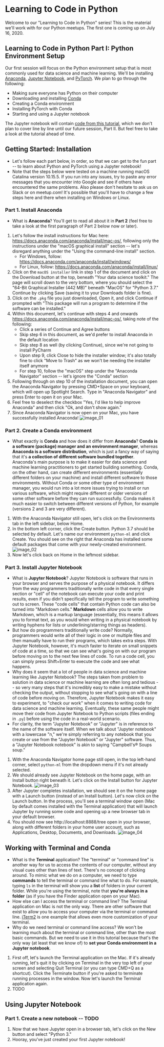 # Learning to Code in Python

Welcome to our "Learning to Code in Python" series! This is the material we'll work with for our Python meetups. The first one is coming up on July 16, 2020.

## Learning to Code in Python Part I: Python Environment Setup

Our first session will focus on the Python environment setup that is most commonly used for data science and machine learning. We'll be installing [Anaconda](https://docs.anaconda.com/anaconda/install/#requirements), [Jupyter Notebook](https://jupyter.readthedocs.io/en/latest/content-quickstart.html), and [PyTorch](https://pytorch.org/get-started/locally/). We plan to go through the following:

- Making sure everyone has Python on their computer
- Downloading and installing [Conda](https://docs.conda.io/en/latest/)
- Creating a Conda environment
- Installing PyTorch with Conda
- Starting and using a Jupyter notebook

The Jupyter notebook will contain [code from this tutorial](https://medium.com/biaslyai/pytorch-linear-and-logistic-regression-models-5c5f0da2cb9), which we don't plan to cover line by line until our future session, Part II. But feel free to take a look at the tutorial ahead of time.

## Getting Started: Installation
- Let's follow each part below, in order, so that we can get to the fun part -- to learn about Python and PyTorch using a Jupyter notebook!
- Note that the steps below were tested on a machine running macOS Catalina version 10.15.5. If you run into any issues, try to paste any error messages that you encounter into Google and see if others have encountered the same problems. Also please don't hesitate to ask us on Slack or on meetup.com! It's possible that you'll have to change a few steps here and there when installing on Windows or Linux.

### Part 1. Install Anaconda
- What is **Anaconda**? You'll get to read all about it in **Part 2** (feel free to take a look at the first paragraph of Part 2 below now or later).
1. Let's follow the install instructions for Mac here: https://docs.anaconda.com/anaconda/install/mac-os/, following only the instructions under the "macOS graphical install" section -- let's disregard anything under the "Using the command-line install" section.
    - For Windows, follow: https://docs.anaconda.com/anaconda/install/windows/
    - For Linux, follow: https://docs.anaconda.com/anaconda/install/linux/
1. Click on the `macOS installer` link in step 1 of the document and click on the Download button at the top, beneath "Your data science toolkit." The page will scroll down to the very bottom, where you should select the "64-Bit Graphical Installer (442 MB)" beneath "MacOS" for "Python 3.7." Continue by clicking Save (saving it to your Downloads folder is fine).
1. Click on the `.pkg` file you just downloaded, Open it, and click Continue if prompted with "This package will run a program to determine if the software can be installed."
1. Within this document, let's continue with steps 4 and onwards https://docs.anaconda.com/anaconda/install/mac-os/, taking note of the following:
    - Click a series of Continue and Agree buttons
    - Skip step 6 in this document, as we'd prefer to install Anaconda in the default location
    - Skip step 8 as well (by clicking Continue), since we're not going to install PyCharm
    - Upon step 9, click Close to hide the installer window; it's also totally fine to click "Move to Trash" as we won't be needing the installer itself anymore
    - For step 10, follow the "macOS" step under the "Anaconda Navigator" section -- let's ignore the "Conda" section
1. Following through on step 10 of the installation document, you can open the Anaconda Navigator by pressing CMD+Space on your keyboard, which will open up Spotlight Search. Type in "Anaconda Navigator" and press Enter to open it on your Mac.
1. Feel free to deselect the checkbox "Yes, I'd like to help improve Anaconda" and then click "Ok, and don't show again."
1. Since Anaconda Navigator is now open on your Mac, you have successfully installed Anaconda!
    ![image_01](https://user-images.githubusercontent.com/1342429/87240116-6a1b7200-c3b2-11ea-98d8-c1398e73bbbb.png)

### Part 2. Create a Conda environment
- What exactly is **Conda** and how does it differ from **Anaconda**? **Conda is a software (package) manager and an environment manager**, whereas **Anaconda is a software distribution**, which is just a fancy way of saying that it's **a collection of different software bundled together**. Anaconda's main purpose is to make it easier for data science and machine learning practitioners to get started building something. Conda, on the other hand, can create different environments (essentially different folders on your machine) and install different software to those environments. Without Conda or some other type of environment manager, you would run into a lot more issues trying to install or run various software, which might require different or older versions of some other software before they can run successfully. Conda makes it much easier to switch between different versions of Python, for example (versions 2 and 3 are very different).
1. With the Anaconda Navigator still open, let's click on the Environments tab in the left sidebar, below Home.
1. In the bottom left corner, click the Create button. Python 3.7 should be selected by default. Let's name our environment `python-ml` and click Create. You should see on the right that Anaconda has installed some default packages that come with your newly-created environment.
    ![image_02](https://user-images.githubusercontent.com/1342429/87240124-828b8c80-c3b2-11ea-9134-9438624695e4.png)
1. Now let's click back on Home in the leftmost sidebar.

### Part 3. Install Jupyter Notebook
- What is **Jupyter Notebook**? Jupyter Notebook is software that runs in your browser and serves the purpose of a physical notebook. It differs from the way programmers traditionally write code in that every single section or "cell" of the notebook can execute your code and print results, even if you didn't specifically tell the program to write something out to screen. These "code cells" that contain Python code can also be turned into "Markdown cells." **Markdown** cells allow you to write Markdown, which is a markup language (essentially, this means it allows you to format text, as you would when writing in a physical notebook by writing hyphens for lists or underlining/starring things as headers).
- But how do programmers traditionally write code? Normally, programmers would write all of their logic in one or multiple files and then manually have to run their programs, which takes extra steps. With Jupyter Notebook, however, it's much faster to iterate on small snippets of code at a time, so that we can see what's going on with our program before moving on to the next few lines of code. To run a code cell, you can simply press Shift+Enter to execute the code and see what happens.
- Why does it seem that a lot of people in data science and machine learning like Jupyter Notebook? The steps taken from problem to solution in data science or machine learning are often long and tedious -- so very many steps that it's incredibly easy to make a mistake without checking the output, without stopping to see what's going on with a line of code before moving on. Therefore, Jupyter Notebook makes it easy to experiment, to "check our work" when it comes to writing code for data science and machine learning. Eventually, these same people might move their code from Jupyter Notebook to Python scripts (files ending in `.py`) before using the code in a real-world scenario.
- For clarity, the term "Jupyter Notebook" or "Jupyter" is in reference to the name of the software itself. When we talk about "Jupyter notebook" with a lowercase "n," we're simply referring to any notebook that you create or use from the "Jupyter Notebook" or "Jupyter" software. Thus, a "Jupyter Notebook notebook" is akin to saying "Campbell's® Soups soup."
1. With the Anaconda Navigator home page still open, in the top left-hand corner, select `python-ml` from the dropdown menu if it's not already selected.
1. We should already see Jupyter Notebook on the home page, with an Install button right beneath it. Let's click on the Install button for Jupyter Notebook.
    ![image_03](https://user-images.githubusercontent.com/1342429/87240157-ced6cc80-c3b2-11ea-92af-bafed11d5d7a.png)
1. After Jupyter completes installation, we should see it on the home page with a Launch button (instead of an Install button). Let's now click on the Launch button. In the process, you'll see a terminal window open (Mac by default comes installed with the Terminal application) that will launch Jupyter by running some code and opening up a new browser tab in your default browser.
1. You should now see http://localhost:8888/tree open in your browser, along with different folders in your home user account, such as Applications, Desktop, Documents, and Downloads.
    ![image_04](https://user-images.githubusercontent.com/1342429/87240184-f037b880-c3b2-11ea-892b-9a0dcfa53aa5.png)

## Working with Terminal and Conda
- What is the **Terminal** application? The "terminal" or "command line" is another way for us to access the contents of our computer, without any visual cues other than lines of text. There's no concept of clicking around. To mimic what we do on a computer, we need to type **commands** to tell the terminal or command line what to do. For example, typing `ls` in the terminal will show you a **list** of folders in your current folder. While you're using the terminal, note that **you're always in a folder** (as if you have the Finder application open on your Mac).
- How else can I access the terminal or command line? The Terminal application on Mac is not the only way. There are other software that exist to allow you to access your computer via the terminal or command line. [iTerm2](https://www.iterm2.com/) is one example that allows even more customization of your terminal.
- Why do we need terminal or command line access? We won't be learning much about the terminal or command line, other than the most basic commands. But we need to use it in this tutorial because that's the only way (at least that we know of) to **set your Conda environment in a Jupyter notebook**.
1. First off, let's launch the Terminal application on the Mac. If it's already running, let's quit it by clicking on Terminal in the very top left of your screen and selecting Quit Terminal (or you can type CMD+Q as a shortcut). Click the Terminate button if you're asked to terminate running processes in the window. Now let's launch the Terminal application again.
1. TODO

## Using Jupyter Notebook

### Part 1. Create a new notebook -- TODO
1. Now that we have Jupyter open in a browser tab, let's click on the New button and select "Python 3."
1. Hooray, you've just created your first Jupyter notebook!
